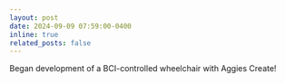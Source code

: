 ```yaml
---
layout: post
date: 2024-09-09 07:59:00-0400
inline: true
related_posts: false
---
```


Began development of a BCI-controlled wheelchair with Aggies Create! 

